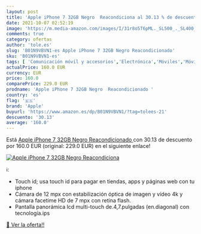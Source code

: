 ```yaml
---
layout: post
title: 'Apple iPhone 7 32GB Negro  Reacondiciona al 30.13 % de descuento'
date: 2021-10-07 02:52:19
image: 'https://m.media-amazon.com/images/I/31r8o5T6pML._SL500_._SL400_.jpg'
comments: true
category: ofertas
author: 'tole.es'
slug: 'B01N9VBVN1-es Apple iPhone 7 32GB Negro Reacondicionado'
sku: 'B01N9VBVN1-es'
tags: [ 'Comunicación móvil y accesorios','Electrónica','Móviles','Móviles y smartphones libres','apple','iphone', ]
actualPrice: 160.0 EUR
currency: EUR
price: 160.0
comparePrice: 229.0 EUR
prodname: 'Apple iPhone 7 32GB Negro  Reacondicionado '
country: 'es'
flag: '🇪🇸'
brand: 'Apple'
buyurl: 'https://www.amazon.es/dp/B01N9VBVN1/?tag=tolees-21'
descuento: '30.13'
average: '160.0'
---
```


Está [Apple iPhone 7 32GB Negro  Reacondicionado ](https://www.amazon.es/dp/B01N9VBVN1/?tag=tolees-21) con 30.13 de descuento por 160.0 EUR (original: 229.0 EUR) en el siguiente enlace!

[![Apple iPhone 7 32GB Negro  Reacondiciona](https://m.media-amazon.com/images/I/31r8o5T6pML._SL500_._SL400_.jpg)](https://www.amazon.es/dp/B01N9VBVN1/?tag=tolees-21)

ℹ️:

- Touch id; usa touch id para pagar en tiendas, apps y páginas web con tu iphone
- Cámara de 12 mpx con estabilización óptica de imagen y vídeo 4k y cámara facetime HD de 7 mpx con retina flash.
- Pantalla panorámica lcd multi-touch de.4,7.pulgadas (en.diagonal) con tecnología.ips

[🛒 Ver la oferta!!](https://www.amazon.es/dp/B01N9VBVN1/?tag=tolees-21)
